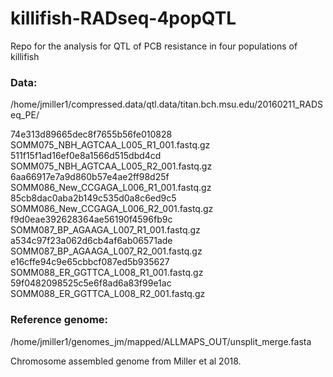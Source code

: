# killifish-RADseq-4popQTL
Repo for the analysis for QTL of PCB resistance in four populations of killifish



### Data: 
/home/jmiller1/compressed.data/qtl.data/titan.bch.msu.edu/20160211_RADSeq_PE/

74e313d89665dec8f7655b56fe010828  SOMM075_NBH_AGTCAA_L005_R1_001.fastq.gz
511f15f1ad16ef0e8a1566d515dbd4cd  SOMM075_NBH_AGTCAA_L005_R2_001.fastq.gz
6aa66917e7a9d860b57e4ae2ff98d25f  SOMM086_New_CCGAGA_L006_R1_001.fastq.gz
85cb8dac0aba2b149c535d0a8c6ed9c5  SOMM086_New_CCGAGA_L006_R2_001.fastq.gz
f9d0eae392628364ae56190f4596fb9c  SOMM087_BP_AGAAGA_L007_R1_001.fastq.gz
a534c97f23a062d6cb4af6ab06571ade  SOMM087_BP_AGAAGA_L007_R2_001.fastq.gz
e16cffe94c9e65cbbcf087ed5b935627  SOMM088_ER_GGTTCA_L008_R1_001.fastq.gz
59f0482098525c5e6f8ad6a83f99e1ac  SOMM088_ER_GGTTCA_L008_R2_001.fastq.gz

### Reference genome: 
/home/jmiller1/genomes_jm/mapped/ALLMAPS_OUT/unsplit_merge.fasta

Chromosome assembled genome from Miller et al 2018. 